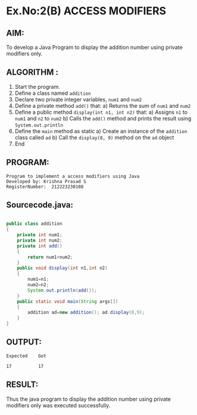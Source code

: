 # Ex.No:2(B) ACCESS MODIFIERS

## AIM:
To develop a Java Program to display the addition number using private modifiers only.

## ALGORITHM :
1.	Start the program.
2.	Define a class named `addition`
3.	Declare two private integer variables, `num1` and `num2`
4.	Define a private method `add()` that:
a)	Returns the sum of `num1` and `num2`
5.	Define a public method `display(int n1, int n2)` that:
a)	Assigns `n1` to `num1` and `n2` to `num2`
b)	Calls the `add()` method and prints the result using `System.out.println`
6.	Define the `main` method as static
a)	Create an instance of the `addition` class called `ad`
b)	Call the `display(8, 9)` method on the `ad` object
7.	End






## PROGRAM:
 ```
Program to implement a access modifiers using Java
Developed by: Krishna Prasad S
RegisterNumber:  212223230108
```

## Sourcecode.java:
```java

public class addition
{ 
    private int num1;
    private int num2; 
    private int add()
    {
        return num1+num2;
    }
    public void display(int n1,int n2)
    {
        num1=n1; 
        num2=n2;
        System.out.println(add());
    }
    public static void main(String args[])
    {
        addition ad=new addition(); ad.display(8,9);
    }
}

```






## OUTPUT:
```
Expected    Got 

17          17
```


## RESULT:
Thus the java program to display the addition number using private modifiers only was executed successfully.


